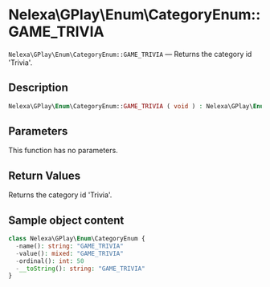 # Nelexa\GPlay\Enum\CategoryEnum::GAME_TRIVIA
`Nelexa\GPlay\Enum\CategoryEnum::GAME_TRIVIA` — Returns the category id 'Trivia'.

## Description
```php
Nelexa\GPlay\Enum\CategoryEnum::GAME_TRIVIA ( void ) : Nelexa\GPlay\Enum\CategoryEnum
```

## Parameters
This function has no parameters.

## Return Values
Returns the category id 'Trivia'.

## Sample object content
```php
class Nelexa\GPlay\Enum\CategoryEnum {
  -name(): string: "GAME_TRIVIA"
  -value(): mixed: "GAME_TRIVIA"
  -ordinal(): int: 50
  -__toString(): string: "GAME_TRIVIA"
}
```
